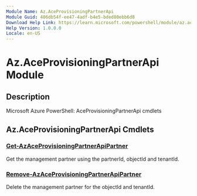 ```yaml
---
Module Name: Az.AceProvisioningPartnerApi
Module Guid: 406db54f-ee47-4adf-b4e5-bded80ebb6d8
Download Help Link: https://learn.microsoft.com/powershell/module/az.aceprovisioningpartnerapi
Help Version: 1.0.0.0
Locale: en-US
---
```


# Az.AceProvisioningPartnerApi Module
## Description
Microsoft Azure PowerShell: AceProvisioningPartnerApi cmdlets

## Az.AceProvisioningPartnerApi Cmdlets
### [Get-AzAceProvisioningPartnerApiPartner](Get-AzAceProvisioningPartnerApiPartner.md)
Get the management partner using the partnerId, objectId and tenantId.

### [Remove-AzAceProvisioningPartnerApiPartner](Remove-AzAceProvisioningPartnerApiPartner.md)
Delete the management partner for the objectId and tenantId.

